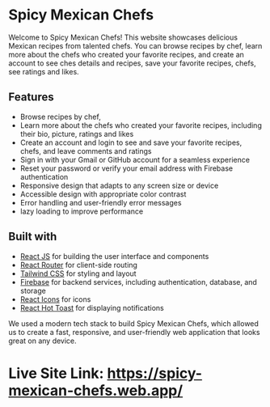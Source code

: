 # Spicy Mexican Chefs

Welcome to Spicy Mexican Chefs! This website showcases delicious Mexican recipes from talented chefs. You can browse recipes by chef, learn more about the chefs who created your favorite recipes, and create an account to see ches details and recipes, save your favorite recipes, chefs, see ratings and likes.

## Features

- Browse recipes by chef,
- Learn more about the chefs who created your favorite recipes, including their bio, picture, ratings and likes
- Create an account and login to see and save your favorite recipes, chefs, and leave comments and ratings
- Sign in with your Gmail or GitHub account for a seamless experience
- Reset your password or verify your email address with Firebase authentication
- Responsive design that adapts to any screen size or device
- Accessible design with appropriate color contrast
- Error handling and user-friendly error messages
- lazy loading to improve performance

## Built with

- [React JS](https://reactjs.org/) for building the user interface and components
- [React Router](https://reactrouter.com/) for client-side routing
- [Tailwind CSS](https://tailwindcss.com/) for styling and layout
- [Firebase](https://firebase.google.com/) for backend services, including authentication, database, and storage
- [React Icons](https://react-icons.github.io/react-icons/) for icons
- [React Hot Toast](https://react-hot-toast.com/) for displaying notifications

We used a modern tech stack to build Spicy Mexican Chefs, which allowed us to create a fast, responsive, and user-friendly web application that looks great on any device.

# Live Site Link: https://spicy-mexican-chefs.web.app/
